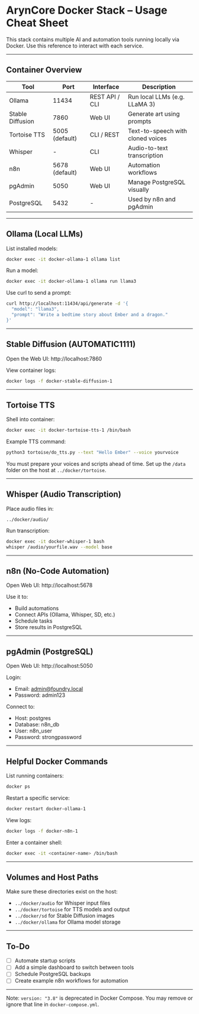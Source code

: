 # ArynCore Docker Stack – Usage Cheat Sheet

This stack contains multiple AI and automation tools running locally via Docker. Use this reference to interact with each service.

---

## Container Overview

| Tool              | Port             | Interface         | Description                        |
|------------------|------------------|-------------------|------------------------------------|
| Ollama           | 11434            | REST API / CLI    | Run local LLMs (e.g. LLaMA 3)      |
| Stable Diffusion | 7860             | Web UI            | Generate art using prompts         |
| Tortoise TTS     | 5005 (default)   | CLI / REST        | Text-to-speech with cloned voices |
| Whisper          | -                | CLI               | Audio-to-text transcription        |
| n8n              | 5678 (default)   | Web UI            | Automation workflows               |
| pgAdmin          | 5050             | Web UI            | Manage PostgreSQL visually         |
| PostgreSQL       | 5432             | -                 | Used by n8n and pgAdmin            |

---

## Ollama (Local LLMs)

List installed models:
```bash
docker exec -it docker-ollama-1 ollama list
```

Run a model:
```bash
docker exec -it docker-ollama-1 ollama run llama3
```

Use curl to send a prompt:
```bash
curl http://localhost:11434/api/generate -d '{
  "model": "llama3",
  "prompt": "Write a bedtime story about Ember and a dragon."
}'
```

---

## Stable Diffusion (AUTOMATIC1111)

Open the Web UI:
http://localhost:7860

View container logs:
```bash
docker logs -f docker-stable-diffusion-1
```

---

## Tortoise TTS

Shell into container:
```bash
docker exec -it docker-tortoise-tts-1 /bin/bash
```

Example TTS command:
```bash
python3 tortoise/do_tts.py --text "Hello Ember" --voice yourvoice
```

You must prepare your voices and scripts ahead of time. Set up the `/data` folder on the host at `../docker/tortoise`.

---

## Whisper (Audio Transcription)

Place audio files in:
```
../docker/audio/
```

Run transcription:
```bash
docker exec -it docker-whisper-1 bash
whisper /audio/yourfile.wav --model base
```

---

## n8n (No-Code Automation)

Open Web UI:
http://localhost:5678

Use it to:
- Build automations
- Connect APIs (Ollama, Whisper, SD, etc.)
- Schedule tasks
- Store results in PostgreSQL

---

## pgAdmin (PostgreSQL)

Open Web UI:
http://localhost:5050

Login:
- Email: admin@foundry.local
- Password: admin123

Connect to:
- Host: postgres
- Database: n8n_db
- User: n8n_user
- Password: strongpassword

---

## Helpful Docker Commands

List running containers:
```bash
docker ps
```

Restart a specific service:
```bash
docker restart docker-ollama-1
```

View logs:
```bash
docker logs -f docker-n8n-1
```

Enter a container shell:
```bash
docker exec -it <container-name> /bin/bash
```

---

## Volumes and Host Paths

Make sure these directories exist on the host:

- `../docker/audio` for Whisper input files
- `../docker/tortoise` for TTS models and output
- `../docker/sd` for Stable Diffusion images
- `../docker/ollama` for Ollama model storage

---

## To-Do

- [ ] Automate startup scripts
- [ ] Add a simple dashboard to switch between tools
- [ ] Schedule PostgreSQL backups
- [ ] Create example n8n workflows for automation

---

Note: `version: "3.8"` is deprecated in Docker Compose. You may remove or ignore that line in `docker-compose.yml`.
